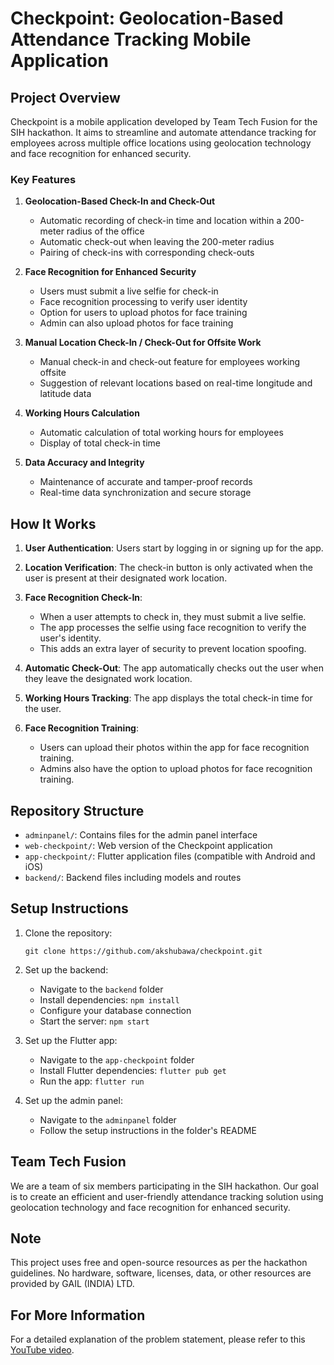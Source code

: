 # Checkpoint: Geolocation-Based Attendance Tracking Mobile Application

## Project Overview

Checkpoint is a mobile application developed by Team Tech Fusion for the SIH hackathon. It aims to streamline and automate attendance tracking for employees across multiple office locations using geolocation technology and face recognition for enhanced security.

### Key Features

1. **Geolocation-Based Check-In and Check-Out**
   - Automatic recording of check-in time and location within a 200-meter radius of the office
   - Automatic check-out when leaving the 200-meter radius
   - Pairing of check-ins with corresponding check-outs

2. **Face Recognition for Enhanced Security**
   - Users must submit a live selfie for check-in
   - Face recognition processing to verify user identity
   - Option for users to upload photos for face training
   - Admin can also upload photos for face training

3. **Manual Location Check-In / Check-Out for Offsite Work**
   - Manual check-in and check-out feature for employees working offsite
   - Suggestion of relevant locations based on real-time longitude and latitude data

4. **Working Hours Calculation**
   - Automatic calculation of total working hours for employees
   - Display of total check-in time

5. **Data Accuracy and Integrity**
   - Maintenance of accurate and tamper-proof records
   - Real-time data synchronization and secure storage

## How It Works

1. **User Authentication**: Users start by logging in or signing up for the app.

2. **Location Verification**: The check-in button is only activated when the user is present at their designated work location.

3. **Face Recognition Check-In**: 
   - When a user attempts to check in, they must submit a live selfie.
   - The app processes the selfie using face recognition to verify the user's identity.
   - This adds an extra layer of security to prevent location spoofing.

4. **Automatic Check-Out**: The app automatically checks out the user when they leave the designated work location.

5. **Working Hours Tracking**: The app displays the total check-in time for the user.

6. **Face Recognition Training**: 
   - Users can upload their photos within the app for face recognition training.
   - Admins also have the option to upload photos for face recognition training.

## Repository Structure

- `adminpanel/`: Contains files for the admin panel interface
- `web-checkpoint/`: Web version of the Checkpoint application
- `app-checkpoint/`: Flutter application files (compatible with Android and iOS)
- `backend/`: Backend files including models and routes

## Setup Instructions

1. Clone the repository:
   ```
   git clone https://github.com/akshubawa/checkpoint.git
   ```

2. Set up the backend:
   - Navigate to the `backend` folder
   - Install dependencies: `npm install`
   - Configure your database connection
   - Start the server: `npm start`

3. Set up the Flutter app:
   - Navigate to the `app-checkpoint` folder
   - Install Flutter dependencies: `flutter pub get`
   - Run the app: `flutter run`

4. Set up the admin panel:
   - Navigate to the `adminpanel` folder
   - Follow the setup instructions in the folder's README

## Team Tech Fusion

We are a team of six members participating in the SIH hackathon. Our goal is to create an efficient and user-friendly attendance tracking solution using geolocation technology and face recognition for enhanced security.

## Note

This project uses free and open-source resources as per the hackathon guidelines. No hardware, software, licenses, data, or other resources are provided by GAIL (INDIA) LTD.

## For More Information

For a detailed explanation of the problem statement, please refer to this [YouTube video](https://youtu.be/bmw8unoxA7U).
